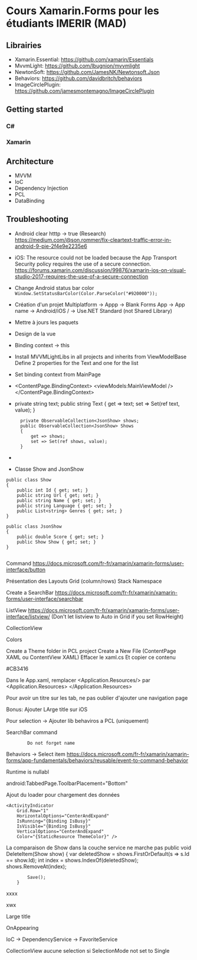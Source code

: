 # Cours Xamarin.Forms pour les étudiants IMERIR (MAD)

## Librairies
- Xamarin.Essential: https://github.com/xamarin/Essentials
- MvvmLight: https://github.com/lbugnion/mvvmlight
- NewtonSoft: https://github.com/JamesNK/Newtonsoft.Json
- Behaviors: https://github.com/davidbritch/behaviors
- ImageCirclePlugin: https://github.com/jamesmontemagno/ImageCirclePlugin

## Getting started
### C#

### Xamarin

## Architecture
- MVVM
- IoC
- Dependency Injection
- PCL
- DataBinding

## Troubleshooting
- Android clear htttp -> true (Research)
https://medium.com/@son.rommer/fix-cleartext-traffic-error-in-android-9-pie-2f4e9e2235e6

- iOS: The resource could not be loaded because the App Transport Security policy requires the use of a secure connection.
https://forums.xamarin.com/discussion/99876/xamarin-ios-on-visual-studio-2017-requires-the-use-of-a-secure-connection

- Change Android status bar color
`Window.SetStatusBarColor(Color.ParseColor("#920000"));`


- Création d'un projet Multiplatform -> Appp -> Blank Forms App -> App name -> Android/iOS / -> Use.NET Standard (not Shared Library)
- Mettre à jours les paquets
- Design de la vue 
- Binding context -> this


- Install MVVMLightLibs in all projects and inherits from ViewModelBase
Define 2 properties for the Text and one for the list
- Set binding context from MainPage
- 
    <ContentPage.BindingContext>
        <viewModels:MainViewModel />
    </ContentPage.BindingContext>
	
- private string text;
        public string Text
        {
            get => text;
            set => Set(ref text, value);
        }

        private ObservableCollection<JsonShow> shows;
        public ObservableCollection<JsonShow> Shows
        {
            get => shows;
            set => Set(ref shows, value);
        }
		
- 

- Classe Show and JsonShow
```
public class Show
{
    public int Id { get; set; }
    public string Url { get; set; }
    public string Name { get; set; }
    public string Language { get; set; }
    public List<string> Genres { get; set; }
}

public class JsonShow
{
    public double Score { get; set; }
    public Show Show { get; set; }
}


```



Command 
https://docs.microsoft.com/fr-fr/xamarin/xamarin-forms/user-interface/button

Présentation des Layouts
Grid (column/rows)
Stack
Namespace

Create a SearchBar
https://docs.microsoft.com/fr-fr/xamarin/xamarin-forms/user-interface/searchbar

ListView
https://docs.microsoft.com/fr-fr/xamarin/xamarin-forms/user-interface/listview/
(Don't let listview to Auto in Grid if you set RowHeight)

CollectionView




Colors

Create a Theme folder in PCL project
Create a New File (ContentPage XAML ou ContentView XAML)
Effacer le xaml.cs
Et copier ce contenu

<?xml version="1.0" encoding="UTF-8"?>
<ResourceDictionary 
    xmlns="http://xamarin.com/schemas/2014/forms"
    xmlns:x="http://schemas.microsoft.com/winfx/2009/xaml">
    <Color x:Key="RovaniemoveColor">#CB3416</Color>
</ResourceDictionary>


Dans le App.xaml, remplacer <Application.Resources/> par 
<Application.Resources>
        <ResourceDictionary Source="Themes/Colors.xaml" />
    </Application.Resources>



Pour avoir un titre sur les tab, ne pas oublier d'ajouter une navigation page

Bonus: Ajouter LArge title sur iOS


Pour selection -> Ajouter lib behaviros a PCL (uniquement)


SearchBar command 
<SearchBar
            x:Name="searchBar"
            Placeholder="Rechercher..."
            SearchCommand="{Binding SearchCommand}"
            SearchCommandParameter="{Binding Text, Source={x:Reference searchBar}}" />
			
			Do not forget name


Behaviors -> Select item
https://docs.microsoft.com/fr-fr/xamarin/xamarin-forms/app-fundamentals/behaviors/reusable/event-to-command-behavior

Runtime is nullabl

android:TabbedPage.ToolbarPlacement="Bottom"

Ajout du loader pour chargement des données
```
<ActivityIndicator
	Grid.Row="1"
	HorizontalOptions="CenterAndExpand"
	IsRunning="{Binding IsBusy}"
	IsVisible="{Binding IsBusy}"
	VerticalOptions="CenterAndExpand"
	Color="{StaticResource ThemeColor}" />
```


La comparaison de Show dans la couche service ne marche pas
public void DeleteItem(Show show)
        {
            var deletedShow = shows.FirstOrDefault(s => s.Id == show.Id);
            int index = shows.IndexOf(deletedShow);
            shows.RemoveAt(index);

            Save();
        } 		
xxxx


xwx

Large title


OnAppearing

IoC -> DependencyService -> FavoriteService

CollectionView aucune selection si SelectionMode not set to Single

